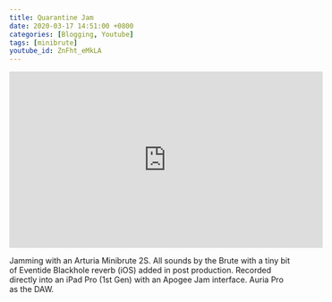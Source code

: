 ```yaml
---
title: Quarantine Jam
date: 2020-03-17 14:51:00 +0800
categories: [Blogging, Youtube]
tags: [minibrute]
youtube_id: ZnFht_eMkLA
---
```



<div class="video-container">
    <iframe width="560" height="315" src="https://www.youtube.com/embed/ZnFht_eMkLA?controls=0" frameborder="0" allow="accelerometer; autoplay; encrypted-media; gyroscope; picture-in-picture" allowfullscreen></iframe>
</div>

Jamming with an Arturia Minibrute 2S. All sounds by the Brute with a tiny bit of Eventide Blackhole reverb (iOS) added in post production. Recorded directly into an iPad Pro (1st Gen) with an Apogee Jam interface. Auria Pro as the DAW.